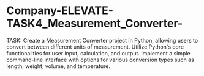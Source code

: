 # Company-ELEVATE-TASK4_Measurement_Converter-
TASK: Create a Measurement Converter project in Python, allowing users to convert between different units of measurement. Utilize Python's core functionalities for user input, calculation, and output. Implement a simple command-line interface with options for various conversion types such as length, weight, volume, and temperature.
